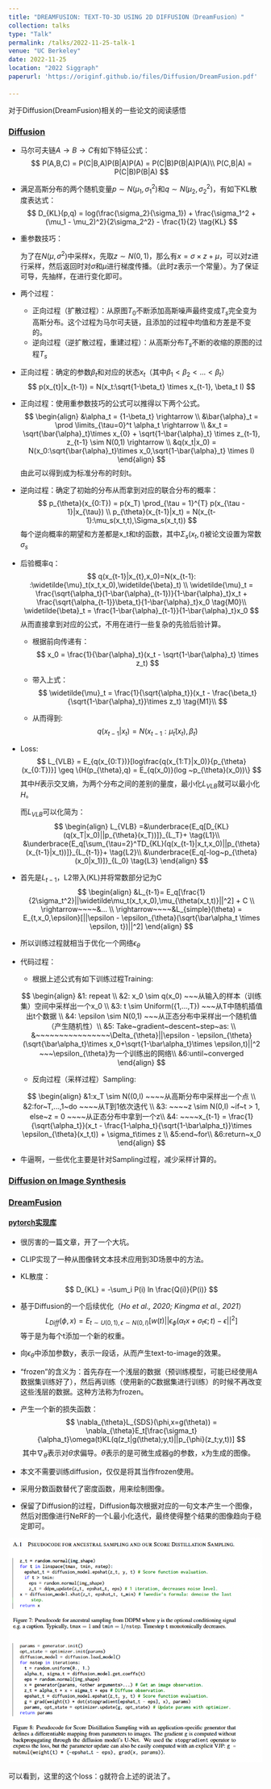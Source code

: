 ```yaml
---
title: "DREAMFUSION: TEXT-TO-3D USING 2D DIFFUSION（DreamFusion）"
collection: talks
type: "Talk"
permalink: /talks/2022-11-25-talk-1
venue: "UC Berkeley"
date: 2022-11-25
location: "2022 Siggraph"
paperurl: 'https://originf.github.io/files/Diffusion/DreamFusion.pdf'

---
```


对于Diffusion(DreamFusion)相关的一些论文的阅读感悟

### [<u>Diffusion</u>](https://originf.github.io/files/Diffusion/Diffusion.pdf)

- 马尔可夫链$A \rightarrow B \rightarrow C$有如下特征公式：
  $$
  P(A,B,C) = P(C|B,A)P(B|A)P(A)  = P(C|B)P(B|A)P(A)\\
  P(C,B|A) = P(C|B)P(B|A)
  $$

- 满足高斯分布的两个随机变量$p \sim N(\mu_1,\sigma_1^2)$和$q \sim N(\mu_2,\sigma_2^2)$，有如下KL散度表达式：
  $$
  D_{KL}(p,q) = log(\frac{\sigma_2}{\sigma_1}) + \frac{\sigma_1^2 + (\mu_1 - \mu_2)^2}{2\sigma_2^2} - \frac{1}{2} \tag{KL}
  $$

- 重参数技巧：

  为了在$N(\mu,\sigma^2)$中采样x，先取$z \sim N(0,1)$，那么有$x = \sigma \times z + \mu$，可以对z进行采样，然后返回时对$\sigma$和$\mu$进行梯度传播。（此时z表示一个常量）。为了保证可导，先抽样，在进行变化即可。

- 两个过程：

  - 正向过程（扩散过程）：从原图$T_0$不断添加高斯噪声最终变成$T_s$完全变为高斯分布。这个过程为马尔可夫链，且添加的过程中均值和方差是不变的。
  - 逆向过程（逆扩散过程，重建过程）：从高斯分布$T_s$不断的收缩的原图的过程$T_s$

- 正向过程：确定的参数$\beta_t$和对应的状态$x_t$（其中$\beta_1 < \beta_2 < ... < \beta_t$）
  $$
  p(x_{t}|x_{t-1}) = N(x_t:\sqrt{1-\beta_t} \times x_{t-1}, \beta_t I)
  $$

- 正向过程：使用重参数技巧的公式可以推得以下两个公式。
  $$
  \begin{align}
  &\alpha_t = {1-\beta_t} \rightarrow \\
  &\bar{\alpha}_t = \prod \limits_{\tau=0}^t \alpha_t \rightarrow \\
  &x_t = \sqrt{\bar{\alpha}_t}\times x_{0} + \sqrt{1-\bar{\alpha}_t} \times z_{t-1},  z_{t-1} \sim N(0,1) \rightarrow \\
  &q(x_t|x_0) = N(x_0:\sqrt{\bar{\alpha}_t}\times x_0,\sqrt{1-\bar{\alpha}_t} \times I)
  \end{align}
  $$
  由此可以得到成为标准分布的时刻t。

- 逆向过程：确定了初始的分布从而拿到对应的联合分布的概率：
  $$
  p_{\theta}(x_{0:T}) = p(x_T) \prod_{\tau = 1}^{T} p(x_{\tau - 1}|x_{\tau}) \\
  p_{\theta}(x_{t-1}|x_t) = N(x_{t-1}:\mu_s(x_t,t),\Sigma_s(x_t,t))
  $$
  每个逆向概率的期望和方差都是x_t和t的函数，其中$\Sigma_s(x_t,t)$被论文设置为常数$\sigma_s$

- 后验概率q：
  $$
  q(x_{t-1}|x_{t},x_0)=N(x_{t-1}: :\widetilde{\mu}_t(x_t,x_0),\widetilde{\beta}_t) \\
  \widetilde{\mu}_t = \frac{\sqrt{\alpha_t}(1-\bar{\alpha}_{t-1})}{1-\bar{\alpha}_t}x_t + \frac{\sqrt{\alpha_{t-1}}\beta_t}{1-\bar{\alpha}_t}x_0 \tag{M0}\\
  \widetilde{\beta}_t = \frac{1-\bar{\alpha}_{t-1}}{1-\bar{\alpha}_t}x_0
  $$
  从而直接拿到对应的公式，不用在进行一些复杂的先验后验计算。

  - 根据前向传递有：
    $$
    x_0 = \frac{1}{\bar{\alpha}_t}(x_t - \sqrt{1-\bar{\alpha}_t} \times z_t)
    $$

  - 带入上式：
    $$
    \widetilde{\mu}_t = \frac{1}{\sqrt{\alpha_t}}(x_t - \frac{\beta_t}{\sqrt{1-\bar{\alpha}_t}}\times z_t) \tag{M1}\\ 
    $$

  - 从而得到:
    $$
    q(x_{t-1}|x_t)=N(x_{t-1}:\widetilde{\mu}_t(x_t),\widetilde{\beta}_t)
    $$

- Loss:
  $$
  L_{VLB} = E_{q(x_{0:T})}[log\frac{q(x_{1:T}|x_0)}{p_{\theta}(x_{0:T})}] \geq \{H(p_{\theta},q) = E_{q(x_0)}(log ~p_{\theta}(x_0))\}
  $$
  其中$H$表示交叉熵，为两个分布之间的差别的量度，最小化$L_{VLB}$就可以最小化$H$。

  而$L_{VLB}$可以化简为：
  $$
  \begin{align}
  L_{VLB} =&\underbrace{E_q[D_{KL}(q(x_T|x_0)||p_{\theta}(x_T))]}_{L_T}+ \tag{L1}\\ &\underbrace{E_q[\sum_{\tau=2}^TD_{KL}(q(x_{t-1}|x_t,x_0)||p_{\theta}(x_{t-1}|x_t))]}_{L_{t-1}}+ \tag{L2}\\ &\underbrace{E_q[-log~p_{\theta}(x_0|x_1)]}_{L_0} \tag{L3}
  \end{align}
  $$

- 首先是$L_{t-1}$，L2带入(KL)并将常数部分记为C
  $$
  \begin{align}
  &L_{t-1}= E_q[\frac{1}{2\sigma_t^2}||\widetilde\mu_t(x_t,x_0),\mu_{\theta(x_t,t)}||^2] + C \\
  \rightarrow~~~~&... \\
  \rightarrow~~~~&L_{simple}(\theta) = E_{t,x_0,\epsilon}[||\epsilon - \epsilon_{\theta}(\sqrt{\bar\alpha_t \times \epsilon, t})||^2]
  \end{align}
  $$

- 所以训练过程就相当于优化一个网络$\epsilon_{\theta}$

- 代码过程：

  - 根据上述公式有如下训练过程Training:

  $$
  \begin{align}
  &1: repeat \\
  &2: x_0 \sim q(x_0) ~~~从输入的样本（训练集）空间中采样出一个x_0 \\
  &3: t \sim Uniform({1,...,T}) ~~~从T中随机插值出t个数据 \\
  &4: \epsilon \sim N(0,1) ~~~从正态分布中采样出一个随机值（产生随机性）\\
  &5: Take~gradient~descent~step~as: \\
  &~~~~~~~~~~~~~~~~\Delta_{\theta}||\epsilon - \epsilon_{\theta}(\sqrt{\bar\alpha_t}\times x_0+\sqrt{1-\bar\alpha_t}\times \epsilon,t)||^2  ~~~\epsilon_{\theta}为一个训练出的网络\\ 
  &6:until~converged
  \end{align}
  $$

  - 反向过程（采样过程）Sampling:

  $$
  \begin{align}
  &1:x_T \sim N((0,I) ~~~~从高斯分布中采样出一个点 \\
  &2:for~T,...,1~do 	~~~~从T到1依次迭代 \\
  &3:	~~~~z \sim N(0,I) ~if~t > 1, else~z = 0 ~~~~从正态分布中拿到一个z\\
  &4: ~~~~x_{t-1} = \frac{1}{\sqrt{\alpha_t}}(x_t - \frac{1-\alpha_t}{\sqrt{1-\bar\alpha_t}}\times \epsilon_{\theta}(x_t,t)) + \sigma_t\times z \\
  &5:end~for\\
  &6:return~x_0
  \end{align}
  $$

- 牛逼啊，一些优化主要是针对Sampling过程，减少采样计算的。

### [<u>Diffusion on Image Synthesis</u>](https://originf.github.io/files/Diffusion/DiffusionImage.pdf)

### **[DreamFusion](https://originf.github.io/files/Diffusion/DreamFusion.pdf)**

#### 	[pytorch实现库](https://github.com/OriginF/stable-dreamfusion)

- 很厉害的一篇文章，开了一个大坑。

- CLIP实现了一种从图像转文本技术应用到3D场景中的方法。

- KL散度：
  $$
  D_{KL} = -\sum_i P(i) ln \frac{Q(i)}{P(i)}
  $$

- 基于Diffusion的一个后续优化（*Ho et al., 2020; Kingma et al., 2021*）
  $$
  L_{Diff}(\phi,x) = E_{t \sim U(0,1),\epsilon \sim N(0,I)}[w(t)||\epsilon_{\phi}(\alpha_t x+\sigma_t\epsilon;t)-\epsilon||^2]
  $$
  等于是为每个t添加一个新的权重。

- 向$\epsilon_{\theta}$中添加参数y，表示一段话，从而产生text-to-image的效果。

- “frozen”的含义为：首先存在一个浅层的数据（预训练模型，可能已经使用A数据集训练好了），然后再训练（使用新的C数据集进行训练）的时候不再改变这些浅层的数据。这种方法称为frozen。

- 产生一个新的损失函数：
  $$
  \nabla_{\theta}L_{SDS}(\phi,x=g(\theta)) = \nabla_{\theta}E_t[\frac{\sigma_t}{\alpha_t}\omega(t)KL(q(z_t|g(\theta);y,t)||p_{\phi}(z_t;y,t))]
  $$
  ​		其中$\nabla_{\theta}$表示对$\theta$求偏导。$\theta$表示的是可微生成器g的参数，x为生成的图像。

- 本文不需要训练diffusion，仅仅是将其当作frozen使用。

- 采用分数函数替代了密度函数，用来绘制图像。

- 保留了Diffusion的过程，Diffusion每次根据对应的一句文本产生一个图像，然后对图像进行NeRF的一个L最小化迭代，最终使得整个结果的图像趋向于稳定即可。

![DreamF](2022-11-25-DREAMFUSION-TEXT-TO-3D-USING-2D-DIFFUSION%EF%BC%88DreamFusion%EF%BC%89.assets/DreamF.png)

可以看到，这里的这个loss：g就符合上述的说法了。

